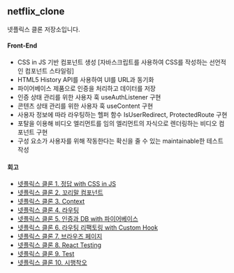 ## netflix_clone

넷플릭스 클론 저장소입니다.

#### Front-End

- CSS in JS 기반 컴포넌트 생성 [자바스크립트를 사용하여 CSS를 작성하는 선언적인 컴포넌트 스타일링]
- HTML5 History API를 사용하여 UI를 URL과 동기화
- 파이어베이스 제품으로 인증을 처리하고 데이터를 저장
- 인증 상태 관리를 위한 사용자 훅 useAuthListener 구현
- 콘텐츠 상태 관리를 위한 사용자 훅 useContent 구현
- 사용자 정보에 따라 라우팅하는 헬퍼 함수 IsUserRedirect, ProtectedRoute 구현
- 포탈을 이용해 비디오 엘리먼트를 임의 엘리먼트의 자식으로 렌더링하는 비디오 컴포넌트 구현
- 구성 요소가 사용자를 위해 작동한다는 확신을 줄 수 있는 maintainable한 테스트 작성

#### 회고

- [넷플릭스 클론 1. 정답 with CSS in JS](https://smss.netlify.app/2021-02-15-NETFLIX1/)
- [넷플릭스 클론 2. 꼬리말 컴포넌트](https://smss.netlify.app/2021-02-16-NETFLIX2/)
- [넷플릭스 클론 3. Context](https://smss.netlify.app/2021-02-17-NETFLIX3/)
- [넷플릭스 클론 4. 라우팅](https://smss.netlify.app/2021-02-18-NETFLIX4/)
- [넷플릭스 클론 5. 인증과 DB with 파이어베이스](https://smss.netlify.app/2021-02-19-NETFLIX5/)
- [넷플릭스 클론 6. 라우팅 리팩토링 with Custom Hook](https://smss.netlify.app/2021-02-21-NETFLIX6/)
- [넷플릭스 클론 7. 브라우즈 페이지](https://smss.netlify.app/2021-02-26-NETFLIX7/)
- [넷플릭스 클론 8. React Testing](https://smss.netlify.app/2021-04-04-NETFLIX8/)
- [넷플릭스 클론 9. Test](https://smss.netlify.app/2021-04-13-NETFLIX9/)
- [넷플릭스 클론 10. 시행착오](https://smss.netlify.app/2021-04-17-NETFLIX10/)